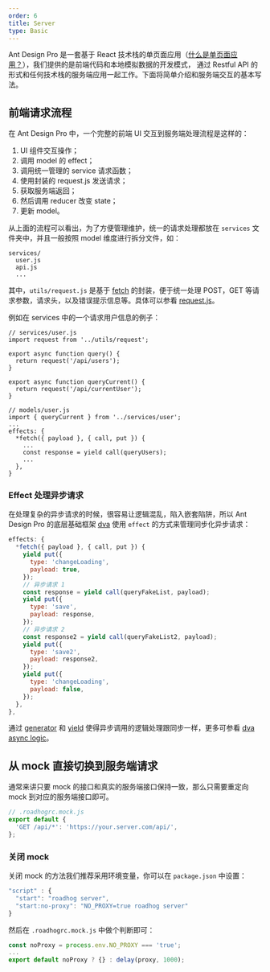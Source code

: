 ```yaml
---
order: 6
title: Server 
type: Basic
---
```


Ant Design Pro 是一套基于 React 技术栈的单页面应用（[什么是单页面应用？](http://tinyambition.com/Single-Page-App-Break/%E7%AC%AC01%E7%AB%A0%20%E4%BD%95%E4%B8%BA%E5%8D%95%E9%A1%B5%E5%BA%94%E7%94%A8.html)），我们提供的是前端代码和本地模拟数据的开发模式，
通过 Restful API 的形式和任何技术栈的服务端应用一起工作。下面将简单介绍和服务端交互的基本写法。

## 前端请求流程

在 Ant Design Pro 中，一个完整的前端 UI 交互到服务端处理流程是这样的：

1. UI 组件交互操作；
2. 调用 model 的 effect；
3. 调用统一管理的 service 请求函数；
4. 使用封装的 request.js 发送请求；
5. 获取服务端返回；
6. 然后调用 reducer 改变 state；
7. 更新 model。

从上面的流程可以看出，为了方便管理维护，统一的请求处理都放在 `services` 文件夹中，并且一般按照 model 维度进行拆分文件，如：

```
services/
  user.js
  api.js
  ...
```

其中，`utils/request.js` 是基于 [fetch](https://developer.mozilla.org/es/docs/Web/API/Fetch_API/Using_Fetch) 的封装，便于统一处理 POST，GET 等请求参数，请求头，以及错误提示信息等。具体可以参看 [request.js](https://github.com/ant-design/ant-design-pro/blob/master/src/utils/request.js)。

例如在 services 中的一个请求用户信息的例子：

```
// services/user.js
import request from '../utils/request';

export async function query() {
  return request('/api/users');
}

export async function queryCurrent() {
  return request('/api/currentUser');
}

// models/user.js
import { queryCurrent } from '../services/user';
...
effects: {
  *fetch({ payload }, { call, put }) {
    ...
    const response = yield call(queryUsers);
    ...
  },
}
```

### Effect 处理异步请求

在处理复杂的异步请求的时候，很容易让逻辑混乱，陷入嵌套陷阱，所以 Ant Design Pro 的底层基础框架 [dva](https://github.com/dvajs/dva) 使用 `effect` 的方式来管理同步化异步请求：

```js
effects: {
  *fetch({ payload }, { call, put }) {
    yield put({
      type: 'changeLoading',
      payload: true,
    });
    // 异步请求 1
    const response = yield call(queryFakeList, payload);
    yield put({
      type: 'save',
      payload: response,
    });
    // 异步请求 2
    const response2 = yield call(queryFakeList2, payload);
    yield put({
      type: 'save2',
      payload: response2,
    });
    yield put({
      type: 'changeLoading',
      payload: false,
    });
  },
},
```

通过 [generator](https://developer.mozilla.org/es/docs/Web/JavaScript/Reference/Statements/function*) 和 [yield](https://developer.mozilla.org/es/docs/Web/JavaScript/Reference/Operators/yield) 使得异步调用的逻辑处理跟同步一样，更多可参看 [dva async logic](https://github.com/dvajs/dva/blob/master/docs/GettingStarted.md#async-logic)。

## 从 mock 直接切换到服务端请求

通常来讲只要 mock 的接口和真实的服务端接口保持一致，那么只需要重定向 mock 到对应的服务端接口即可。

```js
// .roadhogrc.mock.js
export default {
  'GET /api/*': 'https://your.server.com/api/',
};
```

### 关闭 mock

关闭 mock 的方法我们推荐采用环境变量，你可以在 `package.json` 中设置：

```js
"script" : {
  "start": "roadhog server",
  "start:no-proxy": "NO_PROXY=true roadhog server"
}
```

然后在 `.roadhogrc.mock.js` 中做个判断即可：

```js
const noProxy = process.env.NO_PROXY === 'true';
...
export default noProxy ? {} : delay(proxy, 1000);
```
